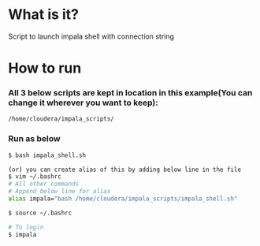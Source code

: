 # What is it?
Script to launch impala shell with connection string


# How to run
### All 3 below scripts are kept in location in this example(You can change it wherever you want to keep):
    /home/cloudera/impala_scripts/
### Run as below 
```sh
$ bash impala_shell.sh

(or) you can create alias of this by adding below line in the file
$ vim ~/.bashrc
# All other commands 
# Append below line for alias 
alias impala="bash /home/cloudera/impala_scripts/impala_shell.sh"

$ source ~/.bashrc

# To login
$ impala
```
